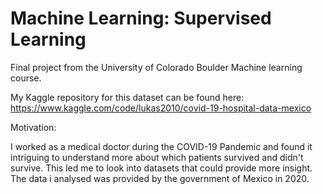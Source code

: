 # Machine Learning: Supervised Learning

Final project from the University of Colorado Boulder Machine learning course.

My Kaggle repository for this dataset can be found here:
https://www.kaggle.com/code/lukas2010/covid-19-hospital-data-mexico

Motivation:

I worked as a medical doctor during the COVID-19 Pandemic and found it intriguing to understand more about which patients survived and didn't survive. This led me to look into datasets that could provide more insight. The data i analysed was provided by the government of Mexico in 2020. 
